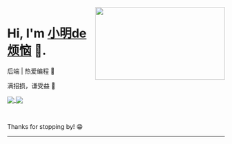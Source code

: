 
<img align="right" width="300" height="169" src="https://api.paugram.com/wallpaper/?t=Date.now()">


# Hi, I'm [小明de烦恼](https://www.cnblogs.com/miluluyo/) 👋.

后端 | 热爱编程 :hatching_chick:

满招损，谦受益 :running:


<!--[![码云](https://img.shields.io/badge/%E7%A0%81%E4%BA%91-soulnull-red)](https://gitee.com/myxiesn)-->




<a href="#">
  <img align="center" src="https://github-readme-stats.vercel.app/api?username=xxxxsn&theme=algolia" />
</a>

<a href="#">
  <img align="center" src="https://github-readme-stats.vercel.app/api/top-langs/?username=xxxxsn&layout=compact&theme=algolia" />
</a>


&nbsp;

Thanks for stopping by! 😁

---



<!-- <p align="left">
  <a href="https://github.com/xxxxsn">
    <img src="https://github-readme-stats-eight-theta.vercel.app/api?username=xxxxsn&show_icons=true&theme=algolia&include_all_commits=true&count_private=true&hide=prs,issues"/>
  </a>
</p>
 
<p align="center">
  <a href="https://github.com/xxxxsn">
    <img src="https://github-readme-stats-eight-theta.vercel.app/api/top-langs/?username=xxxxsn&layout=compact&langs_count=8&theme=algolia"/>
  </a>
</p>

<p align="center">
  <a href="https://github.com/xxxxsn">
   <img align="center" src="https://github-readme-stats.vercel.app/api?username=xxxxsn&layout=compact&langs_count=8&theme=algolia" />
  </a>
</p>
 -->


